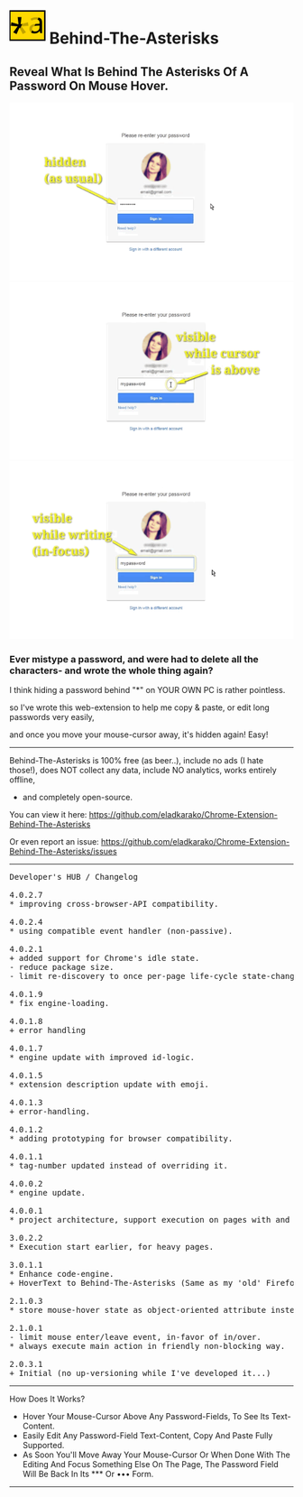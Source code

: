 <h1><img src="resources/icon.png" height="64" width="64"/> Behind-The-Asterisks</h1>

<h2>Reveal What Is Behind The Asterisks Of A Password On Mouse Hover.</h2>

<img src="resources/screenshot_1.png"/>
<img src="resources/screenshot_2.png"/>
<img src="resources/screenshot_3.png"/>

<h3>Ever mistype a password, and were had to delete all the characters- and wrote the whole thing again?</h3>

I think hiding a password behind "*" on YOUR OWN PC is rather pointless.

so I've wrote this web-extension to help me copy & paste, 
or edit long passwords very easily,

and once you move your mouse-cursor away, it's hidden again!
Easy!

<hr/>

Behind-The-Asterisks is 100% free (as beer..), include no ads (I hate those!), does NOT collect any data, include NO analytics, works entirely offline,
- and completely open-source.

You can view it here:
https://github.com/eladkarako/Chrome-Extension-Behind-The-Asterisks

Or even report an issue:
https://github.com/eladkarako/Chrome-Extension-Behind-The-Asterisks/issues

<hr/>

<pre>
Developer's HUB / Changelog

4.0.2.7
* improving cross-browser-API compatibility.

4.0.2.4
* using compatible event handler (non-passive).

4.0.2.1
+ added support for Chrome's idle state.
- reduce package size.
- limit re-discovery to once per-page life-cycle state-change (load/ready).

4.0.1.9
* fix engine-loading.

4.0.1.8
+ error handling

4.0.1.7
* engine update with improved id-logic.

4.0.1.5
* extension description update with emoji.

4.0.1.3
+ error-handling.

4.0.1.2
* adding prototyping for browser compatibility.

4.0.1.1
* tag-number updated instead of overriding it.

4.0.0.2
* engine update.

4.0.0.1
* project architecture, support execution on pages with and without JavaScript support, no code-duplication using the scope of the chrome-extension.

3.0.2.2
* Execution start earlier, for heavy pages.

3.0.1.1
* Enhance code-engine.
+ HoverText to Behind-The-Asterisks (Same as my 'old' Firefox-Extension name.. :])

2.1.0.3
* store mouse-hover state as object-oriented attribute instead of HTML element-attribute.

2.1.0.1
- limit mouse enter/leave event, in-favor of in/over.
* always execute main action in friendly non-blocking way.

2.0.3.1
+ Initial (no up-versioning while I've developed it...)
</pre>

<hr/>

How Does It Works?
- Hover Your Mouse-Cursor Above Any Password-Fields, To See Its Text-Content.
- Easily Edit Any Password-Field Text-Content, Copy And Paste Fully Supported.
- As Soon You'll Move Away Your Mouse-Cursor Or When Done With The Editing And Focus Something Else On The Page,
  The Password Field Will Be Back In Its *** Or ••• Form.

<hr/>

<!-- <a href="https://paypal.me/e1adkarak0"><img src="https://www.paypalobjects.com/webstatic/mktg/Logo/pp-logo-100px.png" alt="PayPal Donation"></a> -->